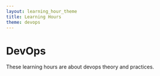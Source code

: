 ```yaml
---
layout: learning_hour_theme
title: Learning Hours
theme: devops
---
```


# DevOps

These learning hours are about devops theory and practices.